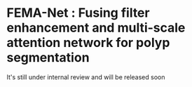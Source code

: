 # FEMA-Net : Fusing filter enhancement and multi-scale attention network for polyp segmentation
It's still under internal review and will be released soon
